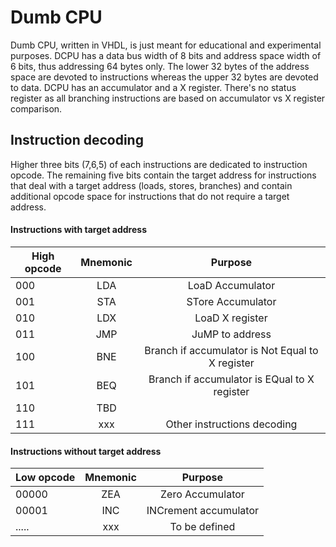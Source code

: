 # Dumb CPU #

Dumb CPU, written in VHDL, is just meant for educational and experimental purposes.
DCPU has a data bus width of 8 bits and address space width of 6 bits, thus addressing 64 bytes only.
The lower 32 bytes of the address space are devoted to instructions whereas the upper 32 bytes are devoted to data.
DCPU has an accumulator and a X register. There's no status register as all branching instructions are based on accumulator vs X register comparison.


## Instruction decoding ##
Higher three bits (7,6,5) of each instructions are dedicated to instruction opcode. The remaining five bits contain the target address for instructions that deal with a target address (loads, stores, branches) and contain additional opcode space for instructions that do not require a target address.

#### Instructions with target address ####

| High opcode | Mnemonic |                         Purpose                     |
|-------------|:--------:|:---------------------------------------------------:|
|     000     |    LDA   | LoaD Accumulator                                    |
|     001     |    STA   | STore Accumulator                                   |
|     010     |    LDX   | LoaD X register                                     |
|     011     |    JMP   | JuMP to address                                     |
|     100     |    BNE   | Branch if accumulator is Not Equal to X register    |
|     101     |    BEQ   | Branch if accumulator is EQual to X register        |
|     110     |    TBD   |                                                     |
|     111     |    xxx   | Other instructions decoding                         |

#### Instructions without target address ####

| Low opcode | Mnemonic |                         Purpose                     |
|------------|:--------:|:---------------------------------------------------:|
|   00000    |   ZEA    | Zero Accumulator                                    |
|   00001    |   INC    | INCrement accumulator                               |
|   .....    |   xxx    | To be defined                                       |
